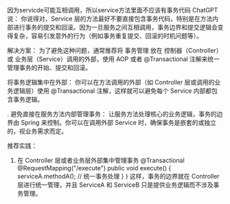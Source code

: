 

因为servicde可能互相调用，所以service方法里面不应该有事务代码
ChatGPT 说：
你说得对，Service 层的方法最好不要直接包含事务代码，特别是在方法内部进行事务的提交和回滚。因为一旦服务之间互相调用，事务边界和提交逻辑会变得复杂，容易引发意外的行为（例如事务重复提交、回滚的时机问题等）。

解决方案：
为了避免这种问题，通常推荐将 事务管理 放在 控制器（Controller） 或 业务层（Service）调用的外部，使用 AOP 或者 @Transactional 注解来统一管理事务的开始、提交和回滚。


将事务逻辑集中在外部：
你可以在方法调用的外部（如 Controller 层或调用的业务逻辑层）使用 @Transactional 注解，这样就可以避免每个 Service 内部都包含事务逻辑。


. 避免直接在服务方法内部管理事务：
让服务方法处理核心的业务逻辑，事务的边界由 Spring 来控制。你可以在调用外部 Service 时，确保事务是嵌套的或独立的，视业务需求而定。


推荐实践：
1. 在 Controller 层或者业务层外部集中管理事务
   @Transactional
   @RequestMapping("/execute")
   public void execute() {
   serviceA.methodA();  // 统一事务处理
   }
   }
   这样，事务的边界就在 Controller 层进行统一管理，并且 ServiceA 和 ServiceB 只是提供业务逻辑而不涉及事务管理。